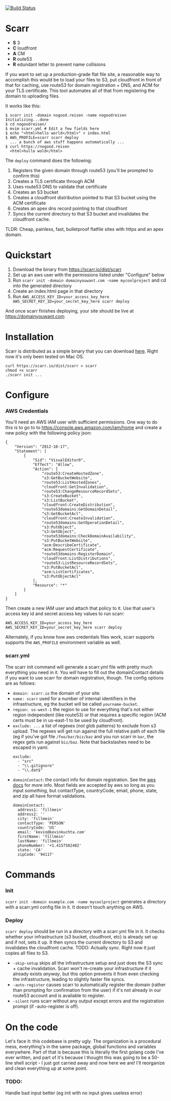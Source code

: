 [![Build Status](https://travis-ci.org/kkuchta/scarr.svg?branch=master)](https://travis-ci.org/kkuchta/scarr)

# Scarr

- **S** 3
- **C** loudfront
- **A** CM
- **R** oute53
- **R** edundant letter to prevent name collisions

If you want to set up a production-grade flat file site, a reasonable way to accomplish this would be to load your files to S3, put cloudfront in front of that for caching, use route53 for domain registration + DNS, and ACM for your TLS certificate.  This tool automates all of that from registering the domain to uploading files.

It works like this:

```
$ scarr init -domain nogood.reisen -name nogoodreisen
Initializing...done
$ cd nogoodreisen/
$ mvim scarr.yml # Edit a few fields here
$ echo "<html>hello world</html>" > index.html
$ AWS_PROFILE=scarr scarr deploy
  ... a bunch of aws stuff happens automatically ...
$ curl https://nogood.reisen
  <html>hullo wold</html>
```
The `deploy` command does the following:

1. Registers the given domain through route53 (you'll be prompted to confirm this)
2. Creates a TLS certificate through ACM
3. Uses route53 DNS to validate that certificate
4. Creates an S3 bucket
5. Creates a cloudfront distribution pointed to that S3 bucket using the ACM certificate
6. Creates an apex dns record pointing to that cloudfront
7. Syncs the current directory to that S3 bucket and invalidates the cloudfront cache.

TLDR: Cheap, painless, fast, bulletproof flatfile sites with https and an apex domain.

# Quickstart
1. Download the binary from https://scarr.io/dist/scarr
2. Set up an aws user with the permissions listed under "Configure" below
3. Run `scarr init -domain domainyouwant.com -name mycoolproject` and cd into the generated directory
4. Create an index.html page in that directory
5. Run `AWS_ACCESS_KEY_ID=your_access_key_here AWS_SECRET_KEY_ID=your_secret_key_here scarr deploy`

And once scarr finishes deploying, your site should be live at https://domainyouwant.com

# Installation

Scarr is distributed as a simple binary that you can download [here](https://scarr.io/dist/scarr).  Right now it's only been tested on Mac OS.

```
curl https://scarr.io/dist/scarr > scarr
chmod +x scarr
./scarr init ...
```

# Configure

### AWS Credentials
You'll need an AWS IAM user with sufficient permissions.  One way to do this is to go to to https://console.aws.amazon.com/iam/home and create a new policy with the following policy json:
```
{
    "Version": "2012-10-17",
    "Statement": [
        {
            "Sid": "VisualEditor0",
            "Effect": "Allow",
            "Action": [
                "route53:CreateHostedZone",
                "s3:GetBucketWebsite",
                "route53:ListHostedZones",
                "cloudfront:GetInvalidation",
                "route53:ChangeResourceRecordSets",
                "s3:CreateBucket",
                "s3:ListBucket",
                "cloudfront:CreateDistribution",
                "route53domains:GetDomainDetail",
                "s3:GetBucketAcl",
                "cloudfront:CreateInvalidation",
                "route53domains:GetOperationDetail",
                "s3:PutObject",
                "s3:GetObject",
                "route53domains:CheckDomainAvailability",
                "s3:PutBucketWebsite",
                "acm:DescribeCertificate",
                "acm:RequestCertificate",
                "route53domains:RegisterDomain",
                "cloudfront:ListDistributions",
                "route53:ListResourceRecordSets",
                "s3:PutBucketAcl",
                "acm:ListCertificates",
                "s3:PutObjectAcl"
            ],
            "Resource": "*"
        }
    ]
}
```
Then create a new IAM user and attach that policy to it.  Use that user's access key id and secret access key values to run scarr:

`AWS_ACCESS_KEY_ID=your_access_key_here AWS_SECRET_KEY_ID=your_secret_key_here scarr deploy`

Alternately, if you know how aws credentials files work, scarr supports supports the  `AWS_PROFILE` environment variable as well.

### scarr.yml

The scarr init command will generate a scarr.yml file with pretty much everything you need in it.  You _will_ have to fill out the domainContact details if you want to use scarr for domain registration, though.  The config options are as follows:

- `domain: scarr.io` the domain of your site.
- `name: scarr` used for a number of internal identifiers in the infrastructure, eg the bucket will be called `yourname-bucket`.
- `region: us-west-1` the region to use for everything that's not either region independent (like route53) or that requires a specific region (ACM certs must be in us-east-1 to be used by cloudfront).
- `exclude: ...` a list of regexes (_not_ glob patterns) to exclude from s3 upload.  The regexes will get run against the full relative path of each file (eg if you've got file `/foo/bar/biz/baz` and you run scarr in `bar`, the regex gets run against `biz/baz`.  Note that backslashes need to be escaped in yaml.
  ```
  exclude:
    - "src"
    - "\\.gitignore"
    - "\\.dat$"
  ```
- `domainContact`: the contact info for domain registration.  See the [aws docs](https://docs.aws.amazon.com/Route53/latest/DeveloperGuide/domain-register-values-specify.html) for more info.  Most fields are accepted by aws so long as you input _something_, but contactType, countryCode, email, phone, state, and zip all have format validations.
  ```
  domainContact:
    address1: 'fillmein'
    address2: ''
    city: 'fillmein'
    contactType: 'PERSON'
    countryCode: 'US'
    email: 'kevin@kevinkuchta.com'
    firstName: 'fillmein'
    lastName: 'fillmein'
    phoneNumber: '+1.4157582482'
    state: 'CA'
    zipCode: '94117'
  ```


# Commands

### Init

`scarr init -domain example.com -name mycoolproject` generates a directory with a scarr.yml config file in it.  It doesn't touch anything on AWS.

### Deploy

`scarr deploy` should be run in a directory with a scarr.yml file in it.  It checks whether your infrastructure (s3 bucket, cloudfront, etc) is already set up and if not, sets it up.  It then syncs the current directory to S3 and invalidates the cloudfront cache.  TODO: Actually _sync_.  Right now it just copies all files to S3.

- `-skip-setup` skips all the infrastructure setup and just does the S3 sync + cache invalidation.  Scarr won't re-create your infrastructure if it already exists _anyway_, but this option prevents it from even checking the infrastructure, leading to slightly faster file syncs.
- `-auto-register` causes scarr to automatically register the domain (rather than prompting for confirmation from the user) if it's not already in our route53 account and is available to register.
- `-silent` runs scarr without any output except errors and the registration prompt (if -auto-register is off).

# On the code

Let's face it: this codebase is pretty ugly.  The organization is a procedural mess, everything's in the same package, global functions and variables everywhere.  Part of that is because this is literally the first golang code I've ever written, and part of it's because I thought this was going to be a 50-line shell script - I just got carried away and now here we are!  I'll reorganize and clean everything up at some point.

### TODO:
Handle bad input better (eg init with no input gives useless error)
